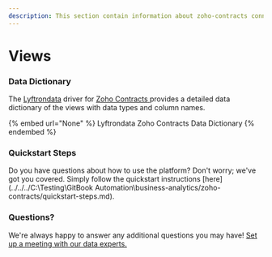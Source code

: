 ```yaml
---
description: This section contain information about zoho-contracts connector views information
---
```


# Views

### Data Dictionary

The [Lyftrondata](https://www.lyftrondata.com/) driver for [Zoho Contracts](None/)[ ](https://www.lyftrondata.com/integration/zoho-contracts/)provides a detailed data dictionary of the views with data types and column names.

{% embed url="None" %}
Lyftrondata Zoho Contracts Data Dictionary
{% endembed %}

### Quickstart Steps

Do you have questions about how to use the platform? Don't worry; we've got you covered. Simply follow the quickstart instructions [here](../../../C:\Testing\GitBook Automation\business-analytics/zoho-contracts/quickstart-steps.md).

### Questions? <a href="#questions" id="questions"></a>

We're always happy to answer any additional questions you may have! [Set up a meeting with our data experts.](https://www.lyftrondata.com/book-a-meeting/)


